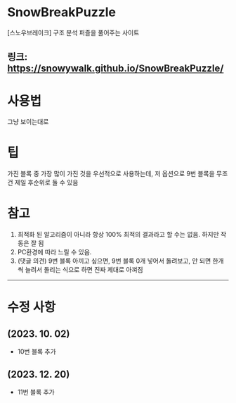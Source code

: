 # SnowBreakPuzzle
[스노우브레이크] 구조 분석 퍼즐을 풀어주는 사이트

## 링크: https://snowywalk.github.io/SnowBreakPuzzle/


# 사용법
그냥 보이는대로

# 팁
가진 블록 중 가장 많이 가진 것을 우선적으로 사용하는데, 저 옵션으로 9번 블록을 무조건 제일 후순위로 둘 수 있음

# 참고
1) 최적화 된 알고리즘이 아니라 항상 100% 최적의 결과라고 할 수는 없음. 하지만 작동은 잘 됨
2) PC환경에 따라 느릴 수 있음.
3) (댓글 의견) 9번 블록 아끼고 싶으면, 9번 블록 0개 넣어서 돌려보고, 안 되면 한개씩 늘려서 돌리는 식으로 하면 진짜 제대로 아껴짐

----

# 수정 사항

## (2023. 10. 02) 
- 10번 블록 추가
## (2023. 12. 20) 
- 11번 블록 추가
